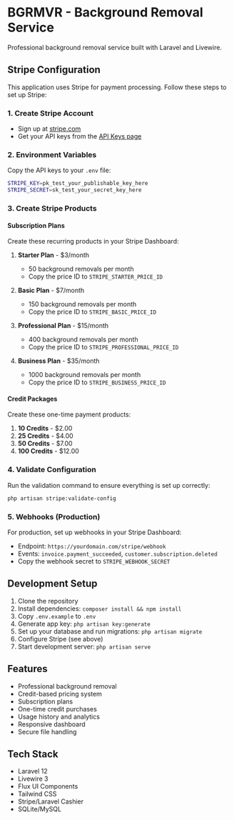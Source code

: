 # BGRMVR - Background Removal Service

Professional background removal service built with Laravel and Livewire.

## Stripe Configuration

This application uses Stripe for payment processing. Follow these steps to set up Stripe:

### 1. Create Stripe Account

-   Sign up at [stripe.com](https://stripe.com)
-   Get your API keys from the [API Keys page](https://dashboard.stripe.com/apikeys)

### 2. Environment Variables

Copy the API keys to your `.env` file:

```bash
STRIPE_KEY=pk_test_your_publishable_key_here
STRIPE_SECRET=sk_test_your_secret_key_here
```

### 3. Create Stripe Products

#### Subscription Plans

Create these recurring products in your Stripe Dashboard:

1. **Starter Plan** - $3/month

    - 50 background removals per month
    - Copy the price ID to `STRIPE_STARTER_PRICE_ID`

2. **Basic Plan** - $7/month

    - 150 background removals per month
    - Copy the price ID to `STRIPE_BASIC_PRICE_ID`

3. **Professional Plan** - $15/month

    - 400 background removals per month
    - Copy the price ID to `STRIPE_PROFESSIONAL_PRICE_ID`

4. **Business Plan** - $35/month
    - 1000 background removals per month
    - Copy the price ID to `STRIPE_BUSINESS_PRICE_ID`

#### Credit Packages

Create these one-time payment products:

1. **10 Credits** - $2.00
2. **25 Credits** - $4.00
3. **50 Credits** - $7.00
4. **100 Credits** - $12.00

### 4. Validate Configuration

Run the validation command to ensure everything is set up correctly:

```bash
php artisan stripe:validate-config
```

### 5. Webhooks (Production)

For production, set up webhooks in your Stripe Dashboard:

-   Endpoint: `https://yourdomain.com/stripe/webhook`
-   Events: `invoice.payment_succeeded`, `customer.subscription.deleted`
-   Copy the webhook secret to `STRIPE_WEBHOOK_SECRET`

## Development Setup

1. Clone the repository
2. Install dependencies: `composer install && npm install`
3. Copy `.env.example` to `.env`
4. Generate app key: `php artisan key:generate`
5. Set up your database and run migrations: `php artisan migrate`
6. Configure Stripe (see above)
7. Start development server: `php artisan serve`

## Features

-   Professional background removal
-   Credit-based pricing system
-   Subscription plans
-   One-time credit purchases
-   Usage history and analytics
-   Responsive dashboard
-   Secure file handling

## Tech Stack

-   Laravel 12
-   Livewire 3
-   Flux UI Components
-   Tailwind CSS
-   Stripe/Laravel Cashier
-   SQLite/MySQL
